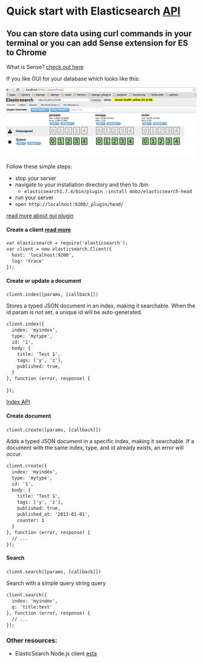# Quick start with Elasticsearch [API](https://www.elastic.co/guide/en/elasticsearch/client/javascript-api/current/api-reference-2-0.html#api-search-2-0)

## You can store data using curl commands in your terminal or you can add Sense extension for ES to Chrome
What is Sense?  [check out here](https://www.elastic.co/blog/found-sense-a-cool-json-aware-interface-to-elasticsearch)

If you like GUI for your database which looks like this:

![gui](https://github.com/heron2014/databases-workshop/blob/master/elasticsearch/img/overlook.png)

Follow these simple steps: 

* stop your server
* navigate to your installation directory and then to /bin
  * ```elasticsearch1.7.4/bin/plugin -install mobz/elasticsearch-head``` 
* run your server
* ```open http://localhost:9200/_plugin/head/```

[read more about gui plugin](https://github.com/mobz/elasticsearch-head)

#### Create a client [read more](https://www.elastic.co/guide/en/elasticsearch/client/javascript-api/current/quick-start.html)

```
var elasticsearch = require('elasticsearch');
var client = new elasticsearch.Client({
  host: 'localhost:9200',
  log: 'trace'
});
```

#### Create or update a document 

```client.index([params, [callback]])```

Stores a typed JSON document in an index, making it searchable.
When the id param is not set, a unique id will be auto-generated.

```
client.index({
  index: 'myindex',
  type: 'mytype',
  id: '1',
  body: {
    title: 'Test 1',
    tags: ['y', 'z'],
    published: true,
  }
}, function (error, response) {

});
```
[Index API](https://www.elastic.co/guide/en/elasticsearch/reference/2.0/docs-index_.html) 

#### Create document 

```client.create([params, [callback]])```

Adds a typed JSON document in a specific index, making it searchable. 
If a document with the same index, type, and id already exists, an error will occur.

```
client.create({
  index: 'myindex',
  type: 'mytype',
  id: '1',
  body: {
    title: 'Test 1',
    tags: ['y', 'z'],
    published: true,
    published_at: '2013-01-01',
    counter: 1
  }
}, function (error, response) {
  // ...
});
```

#### Search 

```client.search([params, [callback]])```

Search with a simple query string query
 
```
client.search({
  index: 'myindex',
  q: 'title:test'
}, function (error, response) {
  // ...
});
```

### Other resources:

* ElasticSearch Node.js client [esta](https://github.com/dwyl/esta)
